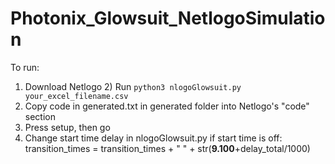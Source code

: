 # Photonix_Glowsuit_NetlogoSimulation

To run:
  1) Download Netlogo
    2) Run ```python3 nlogoGlowsuit.py your_excel_filename.csv```
  3) Copy code in generated.txt in generated folder into Netlogo's "code" section
  4) Press setup, then go
  5) Change start time delay in nlogoGlowsuit.py if start time is off:
    transition_times = transition_times + " " + str(**9.100**+delay_total/1000)
